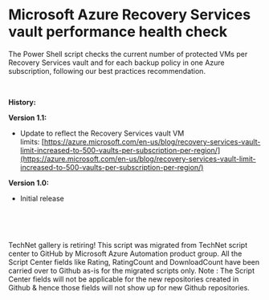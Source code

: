 ﻿Microsoft Azure Recovery Services vault performance health check
================================================================

            

The Power Shell script checks the current number of protected VMs per Recovery Services vault and for each backup policy in one Azure subscription, following our best practices recommendation.


 


**History:**

**Version 1.1:**


  *  Update to reflect the Recovery Services vault VM limits: [https://azure.microsoft.com/en-us/blog/recovery-services-vault-limit-increased-to-500-vaults-per-subscription-per-region/](https://azure.microsoft.com/en-us/blog/recovery-services-vault-limit-increased-to-500-vaults-per-subscription-per-region/)





**Version 1.0:**


  *  Initial release 

 

 

        
    
TechNet gallery is retiring! This script was migrated from TechNet script center to GitHub by Microsoft Azure Automation product group. All the Script Center fields like Rating, RatingCount and DownloadCount have been carried over to Github as-is for the migrated scripts only. Note : The Script Center fields will not be applicable for the new repositories created in Github & hence those fields will not show up for new Github repositories.
